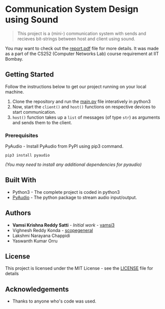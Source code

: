 # Communication System Design using Sound

> This project is a (mini-) communication system with sends and recieves bit-strings between host and client using sound.

You may want to check out the [report.pdf](report.pdf) file for more details. It was made as a part of the CS252 (Computer Networks Lab) course requirement at IIT Bombay.

## Getting Started

Follow the instructions below to get our project running on your local machine.

1. Clone the repository and run the [main.py](src/main.py) file interatively in python3
2. Now, start the `client()` and `host()` functions on respective devices to start communication.
3. `host()` function takes up a `list` of messages (of type `str`) as arguments and sends them to the client.

### Prerequisites

PyAudio - Install PyAudio from PyPI using pip3 command.

```
pip3 install pyaudio
```

_(You may need to install any additional dependencies for pyaudio)_

## Built With

* Python3 - The complete project is coded in python3
* [PyAudio](https://pypi.python.org/pypi/PyAudio) - The python package to stream audio input/output.

## Authors

* **Vamsi Krishna Reddy Satti** - *Initial work* - [vamsi3](https://github.com/vamsi3)
* Vighnesh Reddy Konda - [scopegeneral](https://github.com/scopegeneral)
* Lakshmi Narayana Chappidi
* Yaswanth Kumar Orru

## License

This project is licensed under the MIT License - see the [LICENSE](LICENSE) file for details

## Acknowledgements

* Thanks to anyone who's code was used.